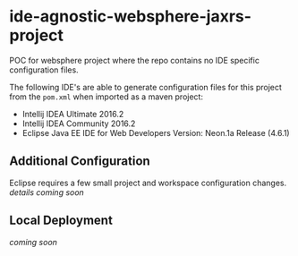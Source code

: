 # ide-agnostic-websphere-jaxrs-project

POC for websphere project where the repo contains no IDE specific configuration
files.

The following IDE's are able to generate configuration files for this project
from the `pom.xml` when imported as a maven project:
 - Intellij IDEA Ultimate 2016.2
 - Intellij IDEA Community 2016.2
 - Eclipse Java EE IDE for Web Developers Version: Neon.1a Release (4.6.1)

## Additional Configuration
Eclipse requires a few small project and workspace configuration changes.  
*details coming soon*

## Local Deployment
*coming soon*
